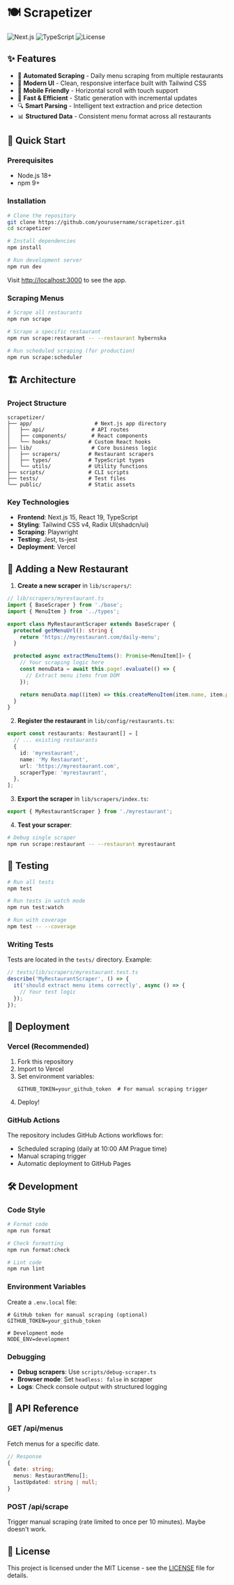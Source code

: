 # 🍽️ Scrapetizer

![Next.js](https://img.shields.io/badge/Next.js-15.4-black?style=flat-square&logo=next.js)
![TypeScript](https://img.shields.io/badge/TypeScript-5.0-blue?style=flat-square&logo=typescript)
![License](https://img.shields.io/badge/license-MIT-green?style=flat-square)

## ✨ Features

- 🔄 **Automated Scraping** - Daily menu scraping from multiple restaurants
- 🎨 **Modern UI** - Clean, responsive interface built with Tailwind CSS
- 📱 **Mobile Friendly** - Horizontal scroll with touch support
- 🚀 **Fast & Efficient** - Static generation with incremental updates
- 🔍 **Smart Parsing** - Intelligent text extraction and price detection
- 📊 **Structured Data** - Consistent menu format across all restaurants

## 🚀 Quick Start

### Prerequisites

- Node.js 18+
- npm 9+

### Installation

```bash
# Clone the repository
git clone https://github.com/yourusername/scrapetizer.git
cd scrapetizer

# Install dependencies
npm install

# Run development server
npm run dev
```

Visit [http://localhost:3000](http://localhost:3000) to see the app.

### Scraping Menus

```bash
# Scrape all restaurants
npm run scrape

# Scrape a specific restaurant
npm run scrape:restaurant -- --restaurant hybernska

# Run scheduled scraping (for production)
npm run scrape:scheduler
```

## 🏗️ Architecture

### Project Structure

```
scrapetizer/
├── app/                    # Next.js app directory
│   ├── api/               # API routes
│   ├── components/        # React components
│   └── hooks/            # Custom React hooks
├── lib/                   # Core business logic
│   ├── scrapers/         # Restaurant scrapers
│   ├── types/            # TypeScript types
│   └── utils/            # Utility functions
├── scripts/              # CLI scripts
├── tests/                # Test files
└── public/               # Static assets
```

### Key Technologies

- **Frontend**: Next.js 15, React 19, TypeScript
- **Styling**: Tailwind CSS v4, Radix UI(shadcn/ui)
- **Scraping**: Playwright
- **Testing**: Jest, ts-jest
- **Deployment**: Vercel

## 🍴 Adding a New Restaurant

1. **Create a new scraper** in `lib/scrapers/`:

```typescript
// lib/scrapers/myrestaurant.ts
import { BaseScraper } from './base';
import { MenuItem } from '../types';

export class MyRestaurantScraper extends BaseScraper {
  protected getMenuUrl(): string {
    return 'https://myrestaurant.com/daily-menu';
  }

  protected async extractMenuItems(): Promise<MenuItem[]> {
    // Your scraping logic here
    const menuData = await this.page!.evaluate(() => {
      // Extract menu items from DOM
    });

    return menuData.map((item) => this.createMenuItem(item.name, item.price, item.description));
  }
}
```

2. **Register the restaurant** in `lib/config/restaurants.ts`:

```typescript
export const restaurants: Restaurant[] = [
  // ... existing restaurants
  {
    id: 'myrestaurant',
    name: 'My Restaurant',
    url: 'https://myrestaurant.com',
    scraperType: 'myrestaurant',
  },
];
```

3. **Export the scraper** in `lib/scrapers/index.ts`:

```typescript
export { MyRestaurantScraper } from './myrestaurant';
```

4. **Test your scraper**:

```bash
# Debug single scraper
npm run scrape:restaurant -- --restaurant myrestaurant
```

## 🧪 Testing

```bash
# Run all tests
npm test

# Run tests in watch mode
npm run test:watch

# Run with coverage
npm test -- --coverage
```

### Writing Tests

Tests are located in the `tests/` directory. Example:

```typescript
// tests/lib/scrapers/myrestaurant.test.ts
describe('MyRestaurantScraper', () => {
  it('should extract menu items correctly', async () => {
    // Your test logic
  });
});
```

## 🚀 Deployment

### Vercel (Recommended)

1. Fork this repository
2. Import to Vercel
3. Set environment variables:
   ```
   GITHUB_TOKEN=your_github_token  # For manual scraping trigger
   ```
4. Deploy!

### GitHub Actions

The repository includes GitHub Actions workflows for:

- Scheduled scraping (daily at 10:00 AM Prague time)
- Manual scraping trigger
- Automatic deployment to GitHub Pages

## 🛠️ Development

### Code Style

```bash
# Format code
npm run format

# Check formatting
npm run format:check

# Lint code
npm run lint
```

### Environment Variables

Create a `.env.local` file:

```env
# GitHub token for manual scraping (optional)
GITHUB_TOKEN=your_github_token

# Development mode
NODE_ENV=development
```

### Debugging

- **Debug scrapers**: Use `scripts/debug-scraper.ts`
- **Browser mode**: Set `headless: false` in scraper
- **Logs**: Check console output with structured logging

## 📝 API Reference

### GET /api/menus

Fetch menus for a specific date.

```typescript
// Response
{
  date: string;
  menus: RestaurantMenu[];
  lastUpdated: string | null;
}
```

### POST /api/scrape

Trigger manual scraping (rate limited to once per 10 minutes). Maybe doesn't work.

## 📄 License

This project is licensed under the MIT License - see the [LICENSE](LICENSE) file for details.
